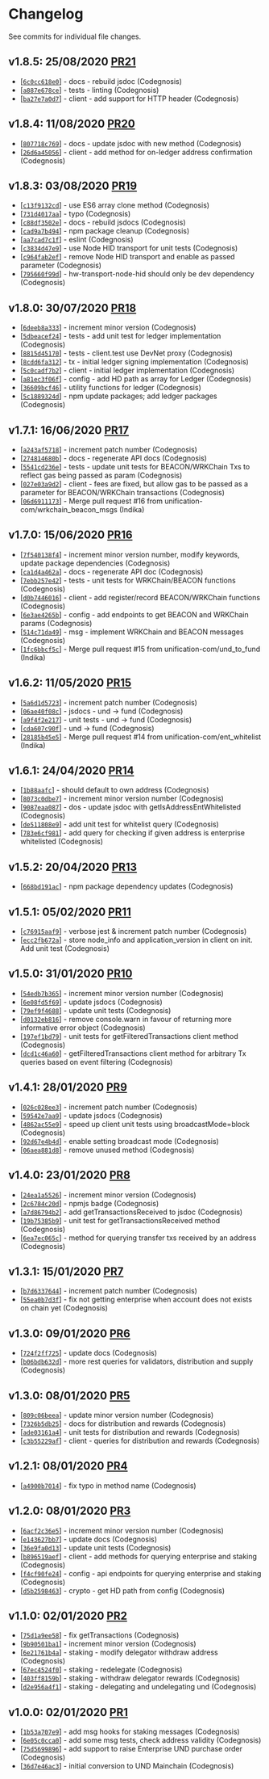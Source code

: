 # Changelog

See commits for individual file changes.

## v1.8.5: 25/08/2020 [PR21](https://github.com/unification-com/und-js/pull/21)

* [[`6c0cc618e0`](https://github.com/unification-com/und-js/commit/6c0cc618e0)] - docs - rebuild jsdoc (Codegnosis)
* [[`a887e678ce`](https://github.com/unification-com/und-js/commit/a887e678ce)] - tests - linting (Codegnosis)
* [[`ba27e7a0d7`](https://github.com/unification-com/und-js/commit/ba27e7a0d7)] - client - add support for HTTP header (Codegnosis)

## v1.8.4: 11/08/2020 [PR20](https://github.com/unification-com/und-js/pull/20)

* [[`807718c769`](https://github.com/unification-com/und-js/commit/807718c769)] - docs - update jsdoc with new method (Codegnosis)
* [[`26d6a45056`](https://github.com/unification-com/und-js/commit/26d6a45056)] - client - add method for on-ledger address confirmation (Codegnosis)

## v1.8.3: 03/08/2020 [PR19](https://github.com/unification-com/und-js/pull/19)

* [[`c13f9132cd`](https://github.com/unification-com/und-js/commit/c13f9132cd)] - use ES6 array clone method (Codegnosis)
* [[`731d4017aa`](https://github.com/unification-com/und-js/commit/731d4017aa)] - typo (Codegnosis)
* [[`c88df3502e`](https://github.com/unification-com/und-js/commit/c88df3502e)] - docs - rebuild jsdocs (Codegnosis)
* [[`cad9a7b494`](https://github.com/unification-com/und-js/commit/cad9a7b494)] - npm package cleanup (Codegnosis)
* [[`aa7cad7c1f`](https://github.com/unification-com/und-js/commit/aa7cad7c1f)] - eslint (Codegnosis)
* [[`c3834d47e9`](https://github.com/unification-com/und-js/commit/c3834d47e9)] - use Node HID transport for unit tests (Codegnosis)
* [[`c964fab2ef`](https://github.com/unification-com/und-js/commit/c964fab2ef)] - remove Node HID transport and enable as passed parameter (Codegnosis)
* [[`795660f99d`](https://github.com/unification-com/und-js/commit/795660f99d)] - hw-transport-node-hid should only be dev dependency (Codegnosis)

## v1.8.0: 30/07/2020 [PR18](https://github.com/unification-com/und-js/pull/18)

* [[`6deeb8a333`](https://github.com/unification-com/und-js/commit/6deeb8a333)] - increment minor version (Codegnosis)
* [[`5dbeacef24`](https://github.com/unification-com/und-js/commit/5dbeacef24)] - tests - add unit test for ledger implementation (Codegnosis)
* [[`8815d45170`](https://github.com/unification-com/und-js/commit/8815d45170)] - tests - client.test use DevNet proxy (Codegnosis)
* [[`8cdd6fa312`](https://github.com/unification-com/und-js/commit/8cdd6fa312)] - tx - initial ledger signing implementation (Codegnosis)
* [[`5c0cadf7b2`](https://github.com/unification-com/und-js/commit/5c0cadf7b2)] - client - initial ledger implementation (Codegnosis)
* [[`a81ec3f06f`](https://github.com/unification-com/und-js/commit/a81ec3f06f)] - config - add HD path as array for Ledger (Codegnosis)
* [[`36609bcf46`](https://github.com/unification-com/und-js/commit/36609bcf46)] - utility functions for ledger (Codegnosis)
* [[`5c1889324d`](https://github.com/unification-com/und-js/commit/5c1889324d)] - npm update packages; add ledger packages (Codegnosis)

## v1.7.1: 16/06/2020 [PR17](https://github.com/unification-com/und-js/pull/17)

* [[`a243af5718`](https://github.com/unification-com/und-js/commit/a243af5718)] - increment patch number (Codegnosis)
* [[`274814680b`](https://github.com/unification-com/und-js/commit/274814680b)] - docs - regenerate API docs (Codegnosis)
* [[`5541cd236e`](https://github.com/unification-com/und-js/commit/5541cd236e)] - tests - update unit tests for BEACON/WRKChain Txs to reflect gas being passed as param (Codegnosis)
* [[`027e03a9d2`](https://github.com/unification-com/und-js/commit/027e03a9d2)] - client - fees are fixed, but allow gas to be passed as a parameter for BEACON/WRKChain transactions (Codegnosis)
* [[`06d6911173`](https://github.com/unification-com/und-js/commit/06d6911173)] - Merge pull request #16 from unification-com/wrkchain\_beacon\_msgs (Indika)

## v1.7.0: 15/06/2020 [PR16](https://github.com/unification-com/und-js/pull/16)

* [[`7f540138f4`](https://github.com/unification-com/und-js/commit/7f540138f4)] - increment minor version number, modify keywords, update package dependencies (Codegnosis)
* [[`ca1d4a462a`](https://github.com/unification-com/und-js/commit/ca1d4a462a)] - docs - regenerate API doc (Codegnosis)
* [[`7ebb257e42`](https://github.com/unification-com/und-js/commit/7ebb257e42)] - tests - unit tests for WRKChain/BEACON functions (Codegnosis)
* [[`d0b7446016`](https://github.com/unification-com/und-js/commit/d0b7446016)] - client - add register/record BEACON/WRKChain functions (Codegnosis)
* [[`6e3ae4265b`](https://github.com/unification-com/und-js/commit/6e3ae4265b)] - config - add endpoints to get BEACON and WRKChain params (Codegnosis)
* [[`514c71da49`](https://github.com/unification-com/und-js/commit/514c71da49)] - msg - implement WRKChain and BEACON messages (Codegnosis)
* [[`1fc6bbcf5c`](https://github.com/unification-com/und-js/commit/1fc6bbcf5c)] - Merge pull request #15 from unification-com/und\_to\_fund (Indika)

## v1.6.2: 11/05/2020 [PR15](https://github.com/unification-com/und-js/pull/15)

* [[`5a6d1d5723`](https://github.com/unification-com/und-js/commit/5a6d1d5723)] - increment patch number (Codegnosis)
* [[`06ae40f08c`](https://github.com/unification-com/und-js/commit/06ae40f08c)] - jsdocs - und -\> fund (Codegnosis)
* [[`a9f4f2e217`](https://github.com/unification-com/und-js/commit/a9f4f2e217)] - unit tests - und -\> fund (Codegnosis)
* [[`cda607c90f`](https://github.com/unification-com/und-js/commit/cda607c90f)] - und -\> fund (Codegnosis)
* [[`28185b45e5`](https://github.com/unification-com/und-js/commit/28185b45e5)] - Merge pull request #14 from unification-com/ent\_whitelist (Indika)

## v1.6.1: 24/04/2020 [PR14](https://github.com/unification-com/und-js/pull/14)

* [[`1b88aafc`](https://github.com/unification-com/und-js/commit/1b88aafc)] - should default to own address (Codegnosis)
* [[`8073c0dbe7`](https://github.com/unification-com/und-js/commit/8073c0dbe7)] - increment minor version number (Codegnosis)
* [[`9087eaa087`](https://github.com/unification-com/und-js/commit/9087eaa087)] - dos - update jsdoc with getIsAddressEntWhitelisted (Codegnosis)
* [[`de511808e9`](https://github.com/unification-com/und-js/commit/de511808e9)] - add unit test for whitelist query (Codegnosis)
* [[`783e6cf981`](https://github.com/unification-com/und-js/commit/783e6cf981)] - add query for checking if given address is enterprise whitelisted (Codegnosis)

## v1.5.2: 20/04/2020 [PR13](https://github.com/unification-com/und-js/pull/13)

* [[`668bd191ac`](https://github.com/unification-com/und-js/commit/668bd191ac)] - npm package dependency updates (Codegnosis)

## v1.5.1: 05/02/2020 [PR11](https://github.com/unification-com/und-js/pull/11)

* [[`c76915aaf9`](https://github.com/unification-com/und-js/commit/c76915aaf9)] - verbose jest & increment patch number (Codegnosis)
* [[`ecc2fb672a`](https://github.com/unification-com/und-js/commit/ecc2fb672a)] - store node_info and application_version in client on init. Add unit test (Codegnosis)

## v1.5.0: 31/01/2020 [PR10](https://github.com/unification-com/und-js/pull/10)

* [[`54edb7b365`](https://github.com/unification-com/und-js/commit/54edb7b365)] - increment minor version number (Codegnosis)
* [[`6e08fd5f69`](https://github.com/unification-com/und-js/commit/6e08fd5f69)] - update jsdocs (Codegnosis)
* [[`79ef9f4688`](https://github.com/unification-com/und-js/commit/79ef9f4688)] - update unit tests (Codegnosis)
* [[`d0132eb816`](https://github.com/unification-com/und-js/commit/d0132eb816)] - remove console.warn in favour of returning more informative error object (Codegnosis)
* [[`197ef1bd79`](https://github.com/unification-com/und-js/commit/197ef1bd79)] - unit tests for getFilteredTransactions client method (Codegnosis)
* [[`dcd1c46a60`](https://github.com/unification-com/und-js/commit/dcd1c46a60)] - getFilteredTransactions client method for arbitrary Tx queries based on event filtering (Codegnosis)

## v1.4.1: 28/01/2020 [PR9](https://github.com/unification-com/und-js/pull/9)

* [[`026c028ee3`](https://github.com/unification-com/und-js/commit/026c028ee3)] - increment patch number (Codegnosis)
* [[`59542e7aa9`](https://github.com/unification-com/und-js/commit/59542e7aa9)] - update jsdocs (Codegnosis)
* [[`4862ac55e9`](https://github.com/unification-com/und-js/commit/4862ac55e9)] - speed up client unit tests using broadcastMode=block (Codegnosis)
* [[`92d67e4b4d`](https://github.com/unification-com/und-js/commit/92d67e4b4d)] - enable setting broadcast mode (Codegnosis)
* [[`06aea881d8`](https://github.com/unification-com/und-js/commit/06aea881d8)] - remove unused method (Codegnosis)

## v1.4.0: 23/01/2020 [PR8](https://github.com/unification-com/und-js/pull/8)

* [[`24ea1a5526`](https://github.com/unification-com/und-js/commit/24ea1a5526)] - increment minor version (Codegnosis)
* [[`2c6784c20d`](https://github.com/unification-com/und-js/commit/2c6784c20d)] - npmjs badge (Codegnosis)
* [[`a7d86794b2`](https://github.com/unification-com/und-js/commit/a7d86794b2)] - add getTransactionsReceived to jsdoc (Codegnosis)
* [[`19b75385b9`](https://github.com/unification-com/und-js/commit/19b75385b9)] - unit test for getTransactionsReceived method (Codegnosis)
* [[`6ea7ec065c`](https://github.com/unification-com/und-js/commit/6ea7ec065c)] - method for querying transfer txs received by an address (Codegnosis)

## v1.3.1: 15/01/2020 [PR7](https://github.com/unification-com/und-js/pull/7)

* [[`b7d6337644`](https://github.com/unification-com/und-js/commit/b7d6337644)] - increment patch number (Codegnosis)
* [[`55ea0b7d3f`](https://github.com/unification-com/und-js/commit/55ea0b7d3f)] - fix not getting enterprise when account does not exists on chain yet (Codegnosis)

## v1.3.0: 09/01/2020 [PR6](https://github.com/unification-com/und-js/pull/6)

* [[`724f2ff725`](https://github.com/unification-com/und-js/commit/724f2ff725)] - update docs (Codegnosis)
* [[`b06bdb632d`](https://github.com/unification-com/und-js/commit/b06bdb632d)] - more rest queries for validators, distribution and supply (Codegnosis)

## v1.3.0: 08/01/2020 [PR5](https://github.com/unification-com/und-js/pull/5)

* [[`809c06beea`](https://github.com/unification-com/und-js/commit/809c06beea)] - update minor version number (Codegnosis)
* [[`7326b5db25`](https://github.com/unification-com/und-js/commit/7326b5db25)] - docs for distribution and rewards (Codegnosis)
* [[`ade03161a4`](https://github.com/unification-com/und-js/commit/ade03161a4)] - unit tests for distribution and rewards (Codegnosis)
* [[`c3b55229af`](https://github.com/unification-com/und-js/commit/c3b55229af)] - client - queries for distribution and rewards (Codegnosis)

## v1.2.1: 08/01/2020 [PR4](https://github.com/unification-com/und-js/pull/4)

* [[`a4900b7014`](https://github.com/unification-com/und-js/commit/a4900b7014)] - fix typo in method name (Codegnosis)

## v1.2.0: 08/01/2020 [PR3](https://github.com/unification-com/und-js/pull/3)

* [[`6acf2c36e5`](https://github.com/unification-com/und-js/commit/6acf2c36e5)] - increment minor version number (Codegnosis)
* [[`e143627bb7`](https://github.com/unification-com/und-js/commit/e143627bb7)] - update docs (Codegnosis)
* [[`36e9fa0d13`](https://github.com/unification-com/und-js/commit/36e9fa0d13)] - update unit tests (Codegnosis)
* [[`b896519aef`](https://github.com/unification-com/und-js/commit/b896519aef)] - client - add methods for querying enterprise and staking (Codegnosis)
* [[`f4cf90fe24`](https://github.com/unification-com/und-js/commit/f4cf90fe24)] - config - api endpoints for querying enterprise and staking (Codegnosis)
* [[`d5b2598463`](https://github.com/unification-com/und-js/commit/d5b2598463)] - crypto - get HD path from config (Codegnosis)

## v1.1.0: 02/01/2020 [PR2](https://github.com/unification-com/und-js/pull/2)

* [[`75d1a9ee58`](https://github.com/unification-com/und-js/commit/75d1a9ee58)] - fix getTransactions (Codegnosis)
* [[`9b90501ba1`](https://github.com/unification-com/und-js/commit/9b90501ba1)] - increment minor version (Codegnosis)
* [[`6e21761b4a`](https://github.com/unification-com/und-js/commit/6e21761b4a)] - staking - modify delegator withdraw address (Codegnosis)
* [[`67ec4524f0`](https://github.com/unification-com/und-js/commit/67ec4524f0)] - staking - redelegate (Codegnosis)
* [[`403ff8159b`](https://github.com/unification-com/und-js/commit/403ff8159b)] - staking - withdraw delegator rewards (Codegnosis)
* [[`d2e956a4f1`](https://github.com/unification-com/und-js/commit/d2e956a4f1)] - staking - delegating and undelegating und (Codegnosis)

## v1.0.0: 02/01/2020 [PR1](https://github.com/unification-com/und-js/pull/1)

* [[`1b53a707e9`](https://github.com/unification-com/und-js/commit/1b53a707e9)] - add msg hooks for staking messages (Codegnosis)
* [[`6e05c0cca0`](https://github.com/unification-com/und-js/commit/6e05c0cca0)] - add some msg tests, check address validity (Codegnosis)
* [[`75d5699896`](https://github.com/unification-com/und-js/commit/75d5699896)] - add support to raise Enterprise UND purchase order (Codegnosis)
* [[`36d7e46ac3`](https://github.com/unification-com/und-js/commit/36d7e46ac3)] - initial conversion to UND Mainchain (Codegnosis)
